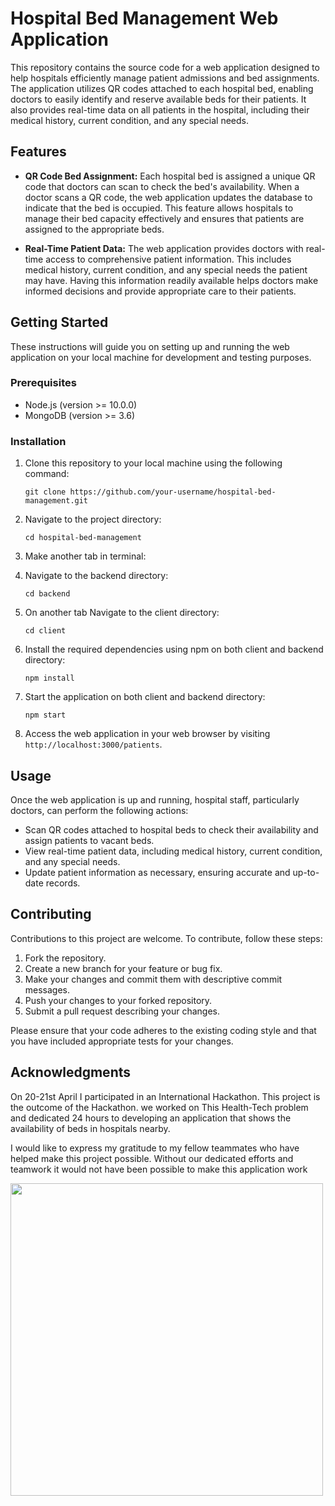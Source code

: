 # Hospital Bed Management Web Application

This repository contains the source code for a web application designed to help hospitals efficiently manage patient admissions and bed assignments. The application utilizes QR codes attached to each hospital bed, enabling doctors to easily identify and reserve available beds for their patients. It also provides real-time data on all patients in the hospital, including their medical history, current condition, and any special needs.

## Features

- **QR Code Bed Assignment:** Each hospital bed is assigned a unique QR code that doctors can scan to check the bed's availability. When a doctor scans a QR code, the web application updates the database to indicate that the bed is occupied. This feature allows hospitals to manage their bed capacity effectively and ensures that patients are assigned to the appropriate beds.

- **Real-Time Patient Data:** The web application provides doctors with real-time access to comprehensive patient information. This includes medical history, current condition, and any special needs the patient may have. Having this information readily available helps doctors make informed decisions and provide appropriate care to their patients.

## Getting Started

These instructions will guide you on setting up and running the web application on your local machine for development and testing purposes. 

### Prerequisites

- Node.js (version >= 10.0.0)
- MongoDB (version >= 3.6)

### Installation

1. Clone this repository to your local machine using the following command:
   ```
   git clone https://github.com/your-username/hospital-bed-management.git
   ```

2. Navigate to the project directory:
   ```
   cd hospital-bed-management
   ```
4. Make another tab in terminal:

5. Navigate to the backend directory:
   ```
   cd backend
   ```

5. On another tab Navigate to the client directory:
   ```
   cd client
   ```

6. Install the required dependencies using npm on both client and backend directory:
   ```
   npm install
   ```

7. Start the application on both client and backend directory:
   ```
   npm start
   ```

6. Access the web application in your web browser by visiting `http://localhost:3000/patients`.

## Usage

Once the web application is up and running, hospital staff, particularly doctors, can perform the following actions:

- Scan QR codes attached to hospital beds to check their availability and assign patients to vacant beds.
- View real-time patient data, including medical history, current condition, and any special needs.
- Update patient information as necessary, ensuring accurate and up-to-date records.

## Contributing

Contributions to this project are welcome. To contribute, follow these steps:

1. Fork the repository.
2. Create a new branch for your feature or bug fix.
3. Make your changes and commit them with descriptive commit messages.
4. Push your changes to your forked repository.
5. Submit a pull request describing your changes.

Please ensure that your code adheres to the existing coding style and that you have included appropriate tests for your changes.

## Acknowledgments

On 20-21st April I participated in an International Hackathon.
This project is the outcome of the Hackathon. we worked on This Health-Tech problem and dedicated 24 hours to developing an application that shows the availability of beds in hospitals nearby.

I would like to express my gratitude to my fellow teammates who have helped make this project possible. Without our dedicated efforts and teamwork it would not have been possible to make this application work

<!-- ![IMG_20230428_114753](https://github.com/KashiwalHarsh/Hospital-Bed-Mangement/assets/77677724/5d1006e4-6aa4-47d6-b1e0-45b34a49bd66 | width=500px) -->
<img src="https://github.com/KashiwalHarsh/Hospital-Bed-Mangement/assets/77677724/5d1006e4-6aa4-47d6-b1e0-45b34a49bd66" width="500px">
